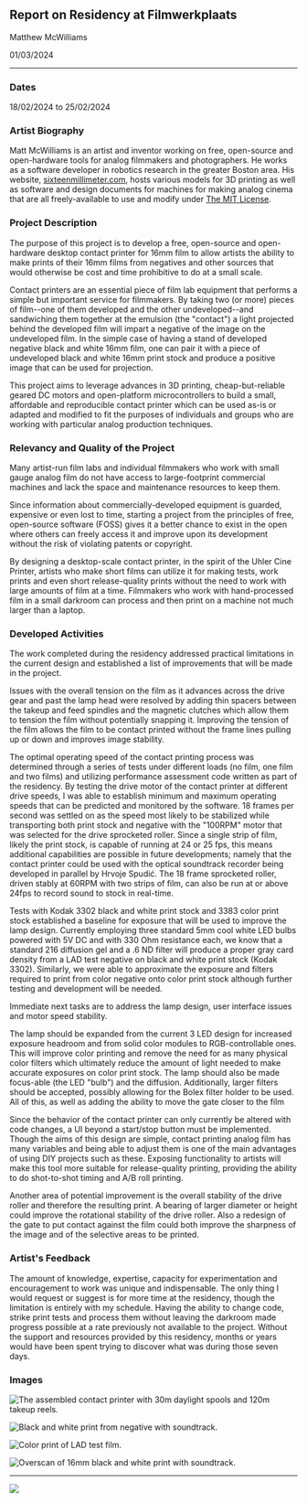 ## Report on Residency at Filmwerkplaats

Matthew McWilliams

01/03/2024

------

### Dates 

18/02/2024 to 25/02/2024

### Artist Biography

Matt McWilliams is an artist and inventor working on free, open-source and open-hardware tools for analog filmmakers and photographers.
He works as a software developer in robotics research in the greater Boston area.
His website, [sixteenmillimeter.com](https://sixteenmillimeter.com), hosts various models for 3D printing as well as software and design documents for machines for making analog cinema that are all freely-available to use and modify under [The MIT License](https://opensource.org/license/mit).

### Project Description

The purpose of this project is to develop a free, open-source and open-hardware desktop contact printer for 16mm film to allow artists the ability to make prints of their 16mm films from negatives and other sources that would otherwise be cost and time prohibitive to do at a small scale.

Contact printers are an essential piece of film lab equipment that performs a simple but important service for filmmakers.
By taking two (or more) pieces of film--one of them developed and the other undeveloped--and sandwiching them together at the emulsion (the "contact") a light projected behind the developed film will impart a negative of the image on the undeveloped film.
In the simple case of having a stand of developed negative black and white 16mm film, one can pair it with a piece of undeveloped black and white 16mm print stock and produce a positive image that can be used for projection.

This project aims to leverage advances in 3D printing, cheap-but-reliable geared DC motors and open-platform microcontrollers to build a small, affordable and reproducible contact printer which can be used as-is or adapted and modified to fit the purposes of individuals and groups who are working with particular analog production techniques.

### Relevancy and Quality of the Project

Many artist-run film labs and individual filmmakers who work with small gauge analog film do not have access to large-footprint commercial machines and lack the space and maintenance resources to keep them.

Since information about commercially-developed equipment is guarded, expensive or even lost to time, starting a project from the principles of free, open-source software (FOSS) gives it a better chance to exist in the open where others can freely access it and improve upon its development without the risk of violating patents or copyright.

By designing a desktop-scale contact printer, in the spirit of the Uhler Cine Printer, artists who make short films can utilize it for making tests, work prints and even short release-quality prints without the need to work with large amounts of film at a time.
Filmmakers who work with hand-processed film in a small darkroom can process and then print on a machine not much larger than a laptop.

### Developed Activities

The work completed during the residency addressed practical limitations in the current design and established a list of improvements that will be made in the project.

Issues with the overall tension on the film as it advances across the drive gear and past the lamp head were resolved by adding thin spacers between the takeup and feed spindles and the magnetic clutches which allow them to tension the film without potentially snapping it.
Improving the tension of the film allows the film to be contact printed without the frame lines pulling up or down and improves image stability.

The optimal operating speed of the contact printing process was determined through a series of tests under different loads (no film, one film and two films) and utilizing performance assessment code written as part of the residency.
By testing the drive motor of the contact printer at different drive speeds, I was able to establish minimum and maximum operating speeds that can be predicted and monitored by the software.
18 frames per second was settled on as the speed most likely to be stabilized while transporting both print stock and negative with the "100RPM" motor that was selected for the drive sprocketed roller.
Since a single strip of film, likely the print stock, is capable of running at 24 or 25 fps, this means additional capabilities are possible in future developments; namely that the contact printer could be used with the optical soundtrack recorder being developed in parallel by Hrvoje Spudić.
The 18 frame sprocketed roller, driven stably at 60RPM with two strips of film, can also be run at or above 24fps to record sound to stock in real-time.

Tests with Kodak 3302 black and white print stock and 3383 color print stock established a baseline for exposure that will be used to improve the lamp design.
Currently employing three standard 5mm cool white LED bulbs powered with 5V DC and with 330 Ohm resistance each, we know that a standard 216 diffusion gel and a .6 ND filter will produce a proper gray card density from a LAD test negative on black and white print stock (Kodak 3302).
Similarly, we were able to approximate the exposure and filters required to print from color negative onto color print stock although further testing and development will be needed.

Immediate next tasks are to address the lamp design, user interface issues and motor speed stability.

The lamp should be expanded from the current 3 LED design for increased exposure headroom and from solid color modules to RGB-controllable ones.
This will improve color printing and remove the need for as many physical color filters which ultimately reduce the amount of light needed to make accurate exposures on color print stock.
The lamp should also be made focus-able (the LED "bulb") and the diffusion.
Additionally, larger filters should be accepted, possibly allowing for the Bolex filter holder to be used.
All of this, as well as adding the ability to move the gate closer to the film

Since the behavior of the contact printer can only currently be altered with code changes, a UI beyond a start/stop button must be implemented.
Though the aims of this design are simple, contact printing analog film has many variables and being able to adjust them is one of the main advantages of using DIY projects such as these.
Exposing functionality to artists will make this tool more suitable for release-quality printing, providing the ability to do shot-to-shot timing and A/B roll printing.

Another area of potential improvement is the overall stability of the drive roller and therefore the resulting print.
A bearing of larger diameter or height could improve the rotational stability of the drive roller.
Also a redesign of the gate to put contact against the film could both improve the sharpness of the image and of the selective areas to be printed.

### Artist's Feedback

The amount of knowledge, expertise, capacity for experimentation and encouragement to work was unique and indispensable.
The only thing I would request or suggest is for more time at the residency, though the limitation is entirely with my schedule.
Having the ability to change code, strike print tests and process them without leaving the darkroom made progress possible at a rate previously not available to the project.
Without the support and resources provided by this residency, months or years would have been spent trying to discover what was during those seven days.

### Images

![The assembled contact printer with 30m daylight spools and 120m takeup reels.](../img/IMG_8295.jpg)

![Black and white print from negative with soundtrack.](../img/IMG_8298.jpg)

![Color print of LAD test film.](../img/IMG_8298.jpg)

![Overscan of 16mm black and white print with soundtrack.](../img/IMG_8298.jpg)

-----

![](../img/EN_FundedbytheEU_RGB_POS.png)
